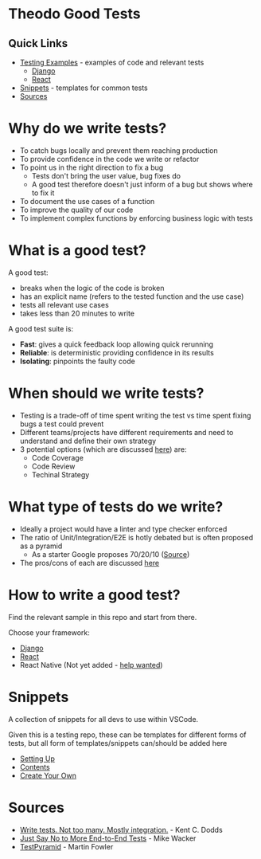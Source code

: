 # Theodo Good Tests

## Quick Links

- [Testing Examples](#examples) - examples of code and relevant tests
  - [Django](documentation-tree/django.md)
  - [React](documentation-tree/react.md)
- [Snippets](#snippets) - templates for common tests
- [Sources](#sources)



# Why do we write tests?

- To catch bugs locally and prevent them reaching production
- To provide confidence in the code we write or refactor
- To point us in the right direction to fix a bug
  - Tests don't bring the user value, bug fixes do
  - A good test therefore doesn't just inform of a bug but shows where to fix it
- To document the use cases of a function
- To improve the quality of our code
- To implement complex functions by enforcing business logic with tests 



# What is a good test?

A good test:

- breaks when the logic of the code is broken
- has an explicit name (refers to the tested function and the use case)
- tests all relevant use cases
- takes less than 20 minutes to write

A good test suite is:

- **Fast**: gives a quick feedback loop allowing quick rerunning
- **Reliable**: is deterministic providing confidence in its results
- **Isolating**: pinpoints the faulty code




# When should we write tests?

- Testing is a trade-off of time spent writing the test vs time spent fixing bugs a test could prevent
- Different teams/projects have different requirements and need to understand and define their own strategy
- 3 potential options (which are discussed [here](documentation-tree/general/when-to-test.md)) are:
  - Code Coverage
  - Code Review
  - Techinal Strategy



# What type of tests do we write?

- Ideally a project would have a linter and type checker enforced
- The ratio of Unit/Integration/E2E is hotly debated but is often proposed as a pyramid
  - As a starter Google proposes 70/20/10 ([Source](https://testing.googleblog.com/2015/04/just-say-no-to-more-end-to-end-tests.html))
- The pros/cons of each are discussed [here](documentation-tree/general/types-of-testing.md)



# <a id="examples"></a> How to write a good test? 

Find the relevant sample in this repo and start from there.

Choose your framework:

- [Django](documentation-tree/django.md)
- [React](documentation-tree/react.md)
- React Native (Not yet added - [help wanted](https://github.com/Theodo-UK/theodo-good-tests/issues/24))



# Snippets

A collection of snippets for all devs to use within VSCode.

Given this is a testing repo, these can be templates for different forms of tests, but all form of templates/snippets can/should be added here

- [Setting Up](./snippets/docs/setup.md)
- [Contents](./snippets/docs/contents.md)
- [Create Your Own](./snippets/docs/create.md)



# Sources

- [Write tests. Not too many. Mostly integration.](https://blog.kentcdodds.com/write-tests-not-too-many-mostly-integration-5e8c7fff591c) - Kent C. Dodds
- [Just Say No to More End-to-End Tests](https://testing.googleblog.com/2015/04/just-say-no-to-more-end-to-end-tests.html) - Mike Wacker
- [TestPyramid](https://martinfowler.com/bliki/TestPyramid.html) - Martin Fowler

